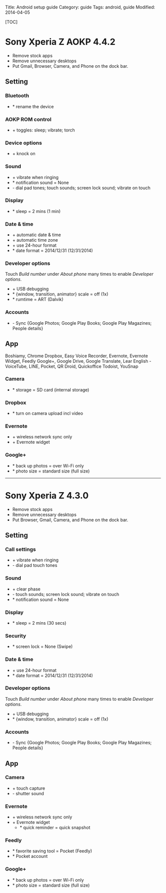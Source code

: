 Title: Android setup guide
Category: guide
Tags: android, guide
Modified: 2014-04-05

[TOC]

# Sony Xperia Z AOKP 4.4.2

- Remove stock apps
- Remove unnecessary desktops
- Put Gmail, Browser, Camera, and Phone on the dock bar.

## Setting

### Bluetooth

- \* rename the device

### AOKP ROM control

- \+ toggles: sleep; vibrate; torch

### Device options

- \+ knock on

### Sound

- \+ vibrate when ringing
- \* notification sound = None
- \- dial pad tones; touch sounds; screen lock sound; vibrate on touch

### Display

- \* sleep = 2 mins (1 min)

### Date & time

- \+ automatic date & time
- \+ automatic time zone
- \+ use 24-hour format
- \* date format = 2014/12/31 (12/31/2014)

### Developer options

Touch *Build number* under *About phone* many times to enable *Developer options*.

- \+ USB debugging
- \* {window, transition, animator} scale = off (1x)
- \* rumtime = ART (Dalvik)

### Accounts

- \- Sync {Google Photos; Google Play Books; Google Play Magazines; People details}


## App


Boshiamy, Chrome
Dropbox, Easy Voice Recorder, Evernote, Evernote Widget, Feedly
Google+, Google Drive, Google Translate,
Lear English - VoiceTube, LINE, Pocket, QR Droid, Quickoffice
Todoist, YouSnap


### Camera

- \* storage = SD card (internal storage)

### Dropbox

- \* turn on camera upload incl video

### Evernote

- \+ wireless network sync only
- \+ Evernote widget

### Google+

- \* back up photos = over Wi-Fi only
- \* photo size = standard size (full size)

---

# Sony Xperia Z 4.3.0

- Remove stock apps
- Remove unnecessary desktops
- Put Browser, Gmail, Camera, and Phone on the dock bar.

## Setting

### Call settings

- \+ vibrate when ringing
- \- dial pad touch tones


### Sound

- \+ clear phase
- \- touch sounds; screen lock sound; vibrate on touch
- \* notification sound = None

### Display


- \* sleep = 2 mins (30 secs)

### Security

- \* screen lock = None (Swipe)

### Date & time

- \+ use 24-hour format
- \* date format = 2014/12/31 (12/31/2014)

### Developer options

Touch *Build number* under *About phone* many times to enable *Developer options*.

- \+ USB debugging
- \* {window, transition, animator} scale = off (1x)

### Accounts

- \- Sync {Google Photos; Google Play Books; Google Play Magazines; People details}


## App

### Camera

- \+ touch capture
- \- shutter sound

### Evernote

- \+ wireless network sync only
- \+ Evernote widget
    - \* quick reminder = quick snapshot

### Feedly

- \* favorite saving tool = Pocket (Feedly)
- \* Pocket account

### Google+

- \* back up photos = over Wi-Fi only
- \* photo size = standard size (full size)
